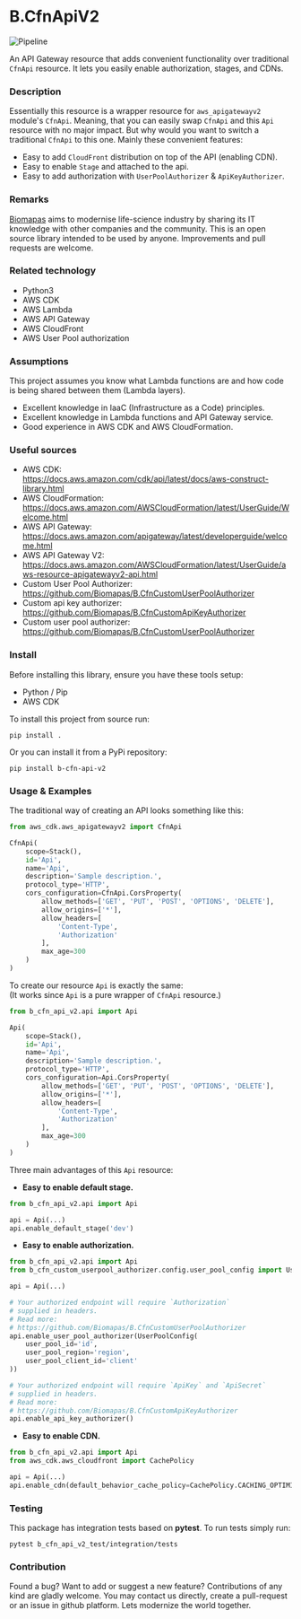 # B.CfnApiV2

![Pipeline](https://github.com/Biomapas/B.CfnApiV2/workflows/Pipeline/badge.svg?branch=master)

An API Gateway resource that adds convenient functionality over traditional `CfnApi` resource. 
It lets you easily enable authorization, stages, and CDNs. 

### Description

Essentially this resource is a wrapper resource for `aws_apigatewayv2` module's `CfnApi`. Meaning, 
that you can easily swap `CfnApi` and this `Api` resource with no major impact. But why would you 
want to switch a traditional `CfnApi` to this one. Mainly these convenient features:
- Easy to add `CloudFront` distribution on top of the API (enabling CDN).
- Easy to enable `Stage` and attached to the api.
- Easy to add authorization with `UserPoolAuthorizer` & `ApiKeyAuthorizer`.

### Remarks

[Biomapas](https://www.biomapas.com/) aims to modernise life-science industry by sharing its IT knowledge with other companies and the community. 
This is an open source library intended to be used by anyone. 
Improvements and pull requests are welcome. 

### Related technology

- Python3
- AWS CDK
- AWS Lambda
- AWS API Gateway
- AWS CloudFront
- AWS User Pool authorization

### Assumptions

This project assumes you know what Lambda functions are and how code is being shared between them
(Lambda layers). 

- Excellent knowledge in IaaC (Infrastructure as a Code) principles.
- Excellent knowledge in Lambda functions and API Gateway service.  
- Good experience in AWS CDK and AWS CloudFormation.

### Useful sources

- AWS CDK:<br>https://docs.aws.amazon.com/cdk/api/latest/docs/aws-construct-library.html
- AWS CloudFormation:<br>https://docs.aws.amazon.com/AWSCloudFormation/latest/UserGuide/Welcome.html
- AWS API Gateway:<br>https://docs.aws.amazon.com/apigateway/latest/developerguide/welcome.html
- AWS API Gateway V2:<br>https://docs.aws.amazon.com/AWSCloudFormation/latest/UserGuide/aws-resource-apigatewayv2-api.html
- Custom User Pool Authorizer:<br>https://github.com/Biomapas/B.CfnCustomUserPoolAuthorizer
- Custom api key authorizer:<br>https://github.com/Biomapas/B.CfnCustomApiKeyAuthorizer
- Custom user pool authorizer:<br>https://github.com/Biomapas/B.CfnCustomUserPoolAuthorizer

### Install

Before installing this library, ensure you have these tools setup:

- Python / Pip
- AWS CDK

To install this project from source run:

```
pip install .
```


Or you can install it from a PyPi repository:

```
pip install b-cfn-api-v2
```


### Usage & Examples

The traditional way of creating an API looks something like this:

```python
from aws_cdk.aws_apigatewayv2 import CfnApi

CfnApi(
    scope=Stack(),
    id='Api',
    name='Api',
    description='Sample description.',
    protocol_type='HTTP',
    cors_configuration=CfnApi.CorsProperty(
        allow_methods=['GET', 'PUT', 'POST', 'OPTIONS', 'DELETE'],
        allow_origins=['*'],
        allow_headers=[
            'Content-Type',
            'Authorization'
        ],
        max_age=300
    )
)
```

To create our resource `Api` is exactly the same:<br>
(It works since `Api` is a pure wrapper of `CfnApi` resource.)

```python
from b_cfn_api_v2.api import Api

Api(
    scope=Stack(),
    id='Api',
    name='Api',
    description='Sample description.',
    protocol_type='HTTP',
    cors_configuration=Api.CorsProperty(
        allow_methods=['GET', 'PUT', 'POST', 'OPTIONS', 'DELETE'],
        allow_origins=['*'],
        allow_headers=[
            'Content-Type',
            'Authorization'
        ],
        max_age=300
    )
)
```

Three main advantages of this `Api` resource:

- **Easy to enable default stage.**

```python
from b_cfn_api_v2.api import Api

api = Api(...)
api.enable_default_stage('dev')
```

- **Easy to enable authorization.**

```python
from b_cfn_api_v2.api import Api
from b_cfn_custom_userpool_authorizer.config.user_pool_config import UserPoolConfig

api = Api(...)

# Your authorized endpoint will require `Authorization`
# supplied in headers.
# Read more:
# https://github.com/Biomapas/B.CfnCustomUserPoolAuthorizer
api.enable_user_pool_authorizer(UserPoolConfig(
    user_pool_id='id',
    user_pool_region='region',
    user_pool_client_id='client'
))

# Your authorized endpoint will require `ApiKey` and `ApiSecret`
# supplied in headers.
# Read more:
# https://github.com/Biomapas/B.CfnCustomApiKeyAuthorizer
api.enable_api_key_authorizer()
```

- **Easy to enable CDN.**

```python
from b_cfn_api_v2.api import Api
from aws_cdk.aws_cloudfront import CachePolicy

api = Api(...)
api.enable_cdn(default_behavior_cache_policy=CachePolicy.CACHING_OPTIMIZED)
```

### Testing

This package has integration tests based on **pytest**.
To run tests simply run:

```
pytest b_cfn_api_v2_test/integration/tests
```

### Contribution

Found a bug? Want to add or suggest a new feature? 
Contributions of any kind are gladly welcome. 
You may contact us directly, create a pull-request or an issue in github platform. 
Lets modernize the world together.
